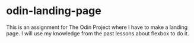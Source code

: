# odin-landing-page
This is an assignment for The Odin Project where I have to make a landing page. I will use my
knowledge from the past lessons about flexbox to do it.